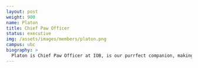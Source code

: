 ```yaml
---
layout: post
weight: 900
name: Platon
title: Chief Paw Officer
status: executive
img: /assets/images/members/platon.png
campus: ubc
biography: >
  Platon is Chief Paw Officer at IOB, is our purrfect companion, making sure everyone is well-fed, stays calm, and has fun with his delightful presence.
---
```

